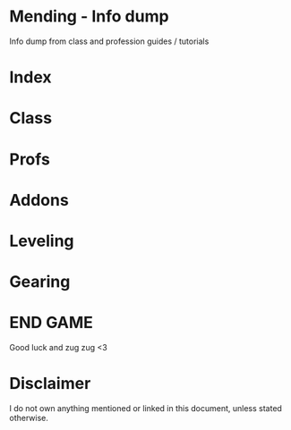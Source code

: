 # Mending - Info dump

Info dump  from class and profession guides / tutorials

# Index

# Class

# Profs

# Addons

# Leveling

# Gearing

# END GAME

Good luck and zug zug <3


# Disclaimer

I do not own anything mentioned or linked in this document, unless stated otherwise. 
